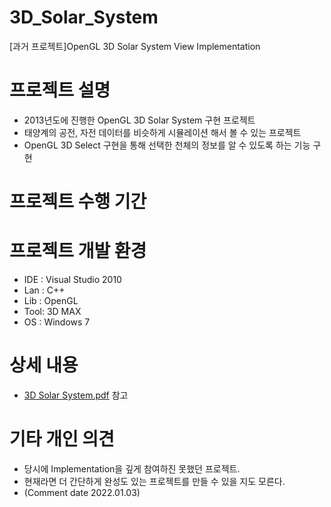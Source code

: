 # 3D_Solar_System
 [과거 프로젝트]OpenGL 3D Solar System View Implementation

# 프로젝트 설명
- 2013년도에 진행한 OpenGL 3D Solar System 구현 프로젝트
- 태양계의 공전, 자전 데이터를 비슷하게 시뮬레이션 해서 볼 수 있는 프로젝트
- OpenGL 3D Select 구현을 통해 선택한 천체의 정보를 알 수 있도록 하는 기능 구현


# 프로젝트 수행 기간

# 프로젝트 개발 환경
- IDE : Visual Studio 2010
- Lan : C++
- Lib : OpenGL
- Tool: 3D MAX
- OS  : Windows 7

# 상세 내용
- [3D Solar System.pdf](Report.pdf) 참고

# 기타 개인 의견
- 당시에 Implementation을 깊게 참여하진 못했던 프로젝트.
- 현재라면 더 간단하게 완성도 있는 프로젝트를 만들 수 있을 지도 모른다.
- (Comment date 2022.01.03)
